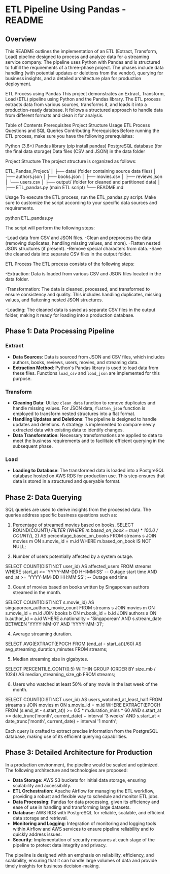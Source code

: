 # ETL Pipeline Using Pandas - README

## Overview

This README outlines the implementation of an ETL (Extract, Transform, Load) pipeline designed to process and analyze data for a streaming service company. The pipeline uses Python with Pandas and is structured to fulfill the requirements of a three-phase project. The phases include data handling (with potential updates or deletions from the vendor), querying for business insights, and a detailed architecture plan for production deployment.

ETL Process using Pandas
This project demonstrates an Extract, Transform, Load (ETL) pipeline using Python and the Pandas library. The ETL process extracts data from various sources, transforms it, and loads it into a production-ready database. It follows a structured approach to handle data from different formats and clean it for analysis.

Table of Contents
Prerequisites
Project Structure
Usage
ETL Process
Questions and SQL Queries
Contributing
Prerequisites
Before running the ETL process, make sure you have the following prerequisites:

Python (3.6+)
Pandas library (pip install pandas)
PostgreSQL database (for the final data storage)
Data files (CSV and JSON) in the data folder

Project Structure
The project structure is organized as follows:

ETL_Pandas_Project/
│
├── data/ (folder containing source data files)
│   ├── authors.json
│   ├── books.json
│   ├── movies.csv
│   ├── reviews.json
│   └── users.csv
│
├── output/ (folder for cleaned and partitioned data)
│
├── ETL_pandas.py (main ETL script)
└── README.md

Usage
To execute the ETL process, run the ETL_pandas.py script. Make sure to customize the script according to your specific data sources and requirements.

python ETL_pandas.py

The script will perform the following steps:

-Load data from CSV and JSON files.
-Clean and preprocess the data (removing duplicates, handling missing values, and more).
-Flatten nested JSON structures (if present).
-Remove special characters from data.
-Save the cleaned data into separate CSV files in the output folder.

ETL Process
The ETL process consists of the following steps:

-Extraction: Data is loaded from various CSV and JSON files located in the data folder.

-Transformation: The data is cleaned, processed, and transformed to ensure consistency and quality. This includes handling duplicates, missing values, and flattening nested JSON structures.

-Loading: The cleaned data is saved as separate CSV files in the output folder, making it ready for loading into a production database.

## Phase 1: Data Processing Pipeline

### Extract

- **Data Sources**: Data is sourced from JSON and CSV files, which includes authors, books, reviews, users, movies, and streaming data.
- **Extraction Method**: Python's Pandas library is used to load data from these files. Functions `load_csv` and `load_json` are implemented for this purpose.

### Transform

- **Cleaning Data**: Utilize `clean_data` function to remove duplicates and handle missing values. For JSON data, `flatten_json` function is employed to transform nested structures into a flat format.
- **Handling Updates and Deletions**: The pipeline is designed to handle updates and deletions. A strategy is implemented to compare newly extracted data with existing data to identify changes.
- **Data Transformation**: Necessary transformations are applied to data to meet the business requirements and to facilitate efficient querying in the subsequent phase.

### Load

- **Loading to Database**: The transformed data is loaded into a PostgreSQL database hosted on AWS RDS for production use. This step ensures that data is stored in a structured and queryable format.

## Phase 2: Data Querying

SQL queries are used to derive insights from the processed data. The queries address specific business questions such as:

1. Percentage of streamed movies based on books.
SELECT
  ROUND(COUNT(*) FILTER (WHERE m.based_on_book = true) * 100.0 / COUNT(*), 2) AS percentage_based_on_books
FROM
  streams s
JOIN movies m ON s.movie_id = m.id
WHERE
  m.based_on_book IS NOT NULL;


2. Number of users potentially affected by a system outage.

SELECT
  COUNT(DISTINCT user_id) AS affected_users
FROM
  streams
WHERE
  start_at <= 'YYYY-MM-DD HH:MM:SS' -- Outage start time
  AND end_at >= 'YYYY-MM-DD HH:MM:SS'; -- Outage end time

3. Count of movies based on books written by Singaporean authors streamed in the month.

SELECT
  COUNT(DISTINCT s.movie_id) AS singaporean_authors_movie_count
FROM
  streams s
JOIN movies m ON s.movie_id = m.id
JOIN books b ON m.book_id = b.id
JOIN authors a ON b.author_id = a.id
WHERE
  a.nationality = 'Singaporean'
  AND s.stream_date BETWEEN 'YYYY-MM-01' AND 'YYYY-MM-31';


4. Average streaming duration.

SELECT
  AVG(EXTRACT(EPOCH FROM (end_at - start_at))/60) AS avg_streaming_duration_minutes
FROM
  streams;


5. Median streaming size in gigabytes.

SELECT
  PERCENTILE_CONT(0.5) WITHIN GROUP (ORDER BY size_mb / 1024) AS median_streaming_size_gb
FROM
  streams;


6. Users who watched at least 50% of any movie in the last week of the month.

SELECT
  COUNT(DISTINCT user_id) AS users_watched_at_least_half
FROM
  streams s
JOIN movies m ON s.movie_id = m.id
WHERE
  EXTRACT(EPOCH FROM (s.end_at - s.start_at)) >= 0.5 * m.duration_mins * 60
  AND s.start_at >= date_trunc('month', current_date) + interval '3 weeks'
  AND s.start_at < date_trunc('month', current_date) + interval '1 month';


Each query is crafted to extract precise information from the PostgreSQL database, making use of its efficient querying capabilities.

## Phase 3: Detailed Architecture for Production

In a production environment, the pipeline would be scaled and optimized. The following architecture and technologies are proposed:

- **Data Storage**: AWS S3 buckets for initial data storage, ensuring scalability and accessibility.
- **ETL Orchestration**: Apache Airflow for managing the ETL workflow, providing a robust and flexible way to schedule and monitor ETL jobs.
- **Data Processing**: Pandas for data processing, given its efficiency and ease of use in handling and transforming large datasets.
- **Database**: AWS RDS with PostgreSQL for reliable, scalable, and efficient data storage and retrieval.
- **Monitoring and Logging**: Integration of monitoring and logging tools within Airflow and AWS services to ensure pipeline reliability and to quickly address issues.
- **Security**: Implementation of security measures at each stage of the pipeline to protect data integrity and privacy.

The pipeline is designed with an emphasis on reliability, efficiency, and scalability, ensuring that it can handle large volumes of data and provide timely insights for business decision-making.
